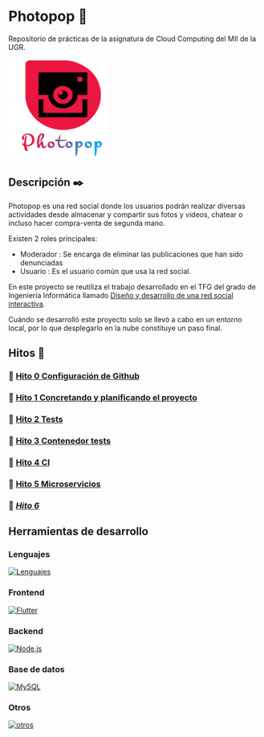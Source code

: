 # Photopop :iphone:
Repositorio de prácticas de la asignatura de Cloud Computing del MII de la UGR.

<img src="/app/frontend/assets/images/imagotipo.png" width="200" height="200">

## Descripción :black_nib:

Photopop es una red social donde los usuarios podrán realizar diversas actividades desde almacenar y compartir sus fotos y vídeos, chatear o incluso hacer compra-venta de segunda mano.

Existen 2 roles principales:

- Moderador : Se encarga de eliminar las publicaciones que han sido denunciadas
- Usuario : Es el usuario común que usa la red social.

En este proyecto se reutiliza el trabajo desarrollado en el TFG del grado de Ingeniería Informática llamado [Diseño y desarrollo de una red social interactiva](/docs/TFG/Memoria_TFG_RAFAEL_GUZMÁN_VALVERDE%20.pdf). 

Cuándo se desarrolló este proyecto solo se llevó a cabo en un entorno local, por lo que desplegarlo en la nube constituye un paso final.

## Hitos :pushpin:

### :round_pushpin: [Hito 0 Configuración de Github](docs/hito0/hito0.md)
### :round_pushpin: [Hito 1 Concretando y planificando el proyecto](docs/hito1/hito1.md)
### :round_pushpin: [Hito 2 Tests](docs/hito2/hito2.md)
### :round_pushpin: [Hito 3 Contenedor tests](docs/hito3/hito3.md)
### :round_pushpin: [Hito 4 CI](docs/hito4/hito4.md)
### :round_pushpin: [Hito 5 Microservicios](docs/hito5/hito5.md)
### :round_pushpin: [_Hito 6_]()
  

## Herramientas de desarrollo

### Lenguajes

[![Lenguajes](https://skillicons.dev/icons?i=js,dart,py)](https://developer.mozilla.org/es/docs/Web/JavaScript)

### Frontend

[![Flutter](https://skillicons.dev/icons?i=flutter)](https://flutter.dev/)

### Backend

[![Node.js](https://skillicons.dev/icons?i=nodejs)](https://nodejs.org/)

### Base de datos

[![MySQL](https://skillicons.dev/icons?i=mysql)](https://www.mysql.com/)

### Otros

[![otros](https://skillicons.dev/icons?i=linux,git,vscode,androidstudio)](https://www.linux.org/)


